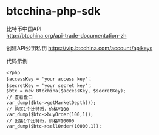 btcchina-php-sdk
================

比特币中国API  
http://btcchina.org/api-trade-documentation-zh

创建API公钥私钥
https://vip.btcchina.com/account/apikeys

代码示例
```
<?php
$accessKey = 'your access key'；
$secretKey = 'your secret key'；
$btc = new Btcchina($accessKey, $secretKey);
// 查看盘口
var_dump($btc->getMarketDepth());
// 购买1个比特币，价格¥100
var_dump($btc->buyOrder(100,1));
// 出售1个比特币，价格¥10000
var_dump($btc->sellOrder(10000,1));
```
